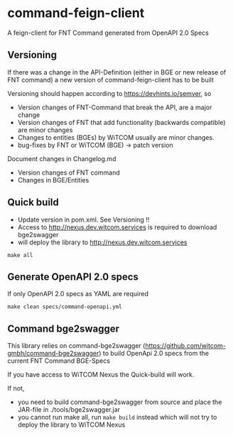 # command-feign-client
A feign-client for FNT Command generated from OpenAPI 2.0 Specs 
 
## Versioning 
If there was a change in the API-Definition (either in BGE or new release of FNT command) a new version of command-feign-client has to be built

Versioning should happen according to https://devhints.io/semver, so

* Version changes of FNT-Command that break the API, are a major change
* Version changes of FNT that add functionality (backwards compatible) are minor changes
* Changes to entities (BGEs) by WiTCOM usually are minor changes.
* bug-fixes by FNT or WiTCOM (BGE) -> patch version

Document changes in Changelog.md 

* Version changes of FNT command
* Changes in BGE/Entities

## Quick build

* Update version in pom.xml. See Versioning !!
* Access to http://nexus.dev.witcom.services is required to download bge2swagger
* will deploy the library to http://nexus.dev.witcom.services

```console
make all
```

## Generate OpenAPI 2.0 specs
If only OpenAPI 2.0 specs as YAML are required 

```console
make clean specs/command-openapi.yml
```

## Command bge2swagger
This library relies on command-bge2swagger (https://github.com/witcom-gmbh/command-bge2swagger) to build OpenApi 2.0 specs from the current FNT Command BGE-Specs

If you have access to WiTCOM Nexus the Quick-build will work.

If not,

* you need to build command-bge2swagger from source and place the JAR-file in ./tools/bge2swagger.jar
* you cannot run make all, run `make build` instead which will not try to deploy the library to WiTCOM Nexus




